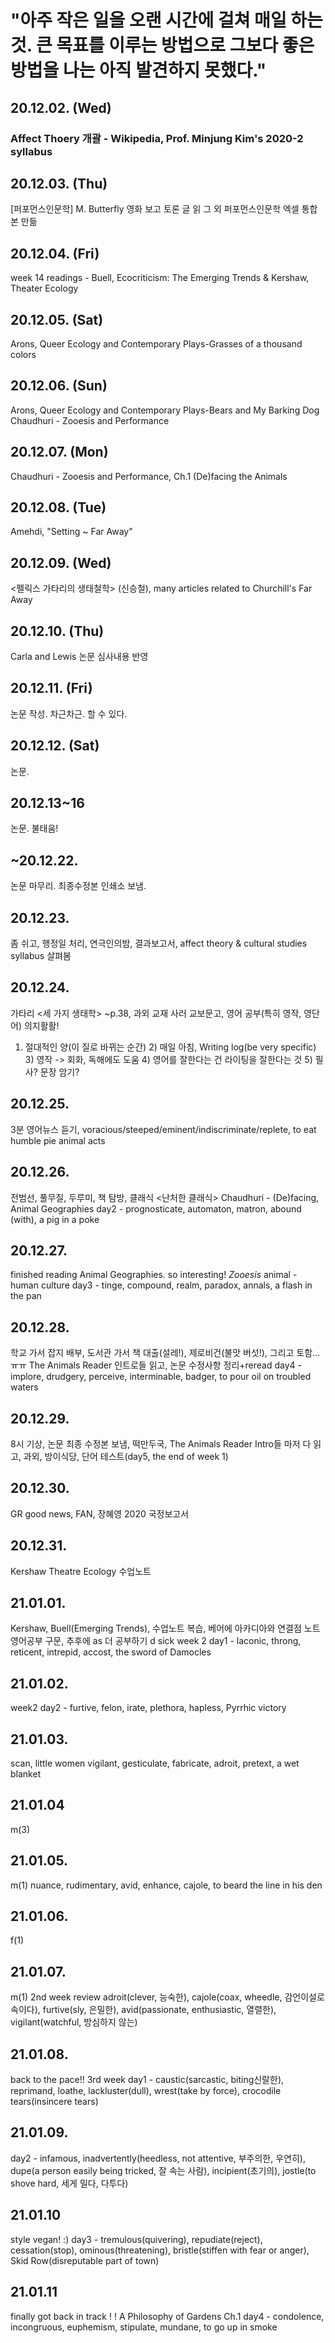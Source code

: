 # "아주 작은 일을 오랜 시간에 걸쳐 매일 하는 것. 큰 목표를 이루는 방법으로 그보다 좋은 방법을 나는 아직 발견하지 못했다."

## 20.12.02. (Wed)
### Affect Thoery 개괄 - Wikipedia, Prof. Minjung Kim's 2020-2 syllabus 
## 20.12.03. (Thu)
[퍼포먼스인문학] M. Butterfly 영화 보고 토론 글 읽
그 외 퍼포먼스인문학 엑셀 통합본 만듦
## 20.12.04. (Fri)
week 14 readings - Buell, Ecocriticism: The Emerging Trends & Kershaw, Theater Ecology
## 20.12.05. (Sat)
Arons, Queer Ecology and Contemporary Plays-Grasses of a thousand colors 
## 20.12.06. (Sun)
Arons, Queer Ecology and Contemporary Plays-Bears and My Barking Dog
Chaudhuri - Zooesis and Performance 
## 20.12.07. (Mon)
Chaudhuri - Zooesis and Performance, Ch.1 (De)facing the Animals
## 20.12.08. (Tue)
Amehdi, "Setting ~ Far Away"
## 20.12.09. (Wed)
<펠릭스 가타리의 생태철학> (신승철), many articles related to Churchill's Far Away 
## 20.12.10. (Thu)
Carla and Lewis 논문 심사내용 반영
## 20.12.11. (Fri)
논문 작성. 차근차근. 할 수 있다. 
## 20.12.12. (Sat)
논문.
## 20.12.13~16 
논문. 불태움!
## ~20.12.22. 
논문 마무리. 최종수정본 인쇄소 보냄.
## 20.12.23. 
좀 쉬고, 행정일 처리, 연극인의밤, 결과보고서, affect theory & cultural studies syllabus 살펴봄
## 20.12.24.
가타리 <세 가지 생태학> ~p.38, 과외 교재 사러 교보문고, 영어 공부(특히 영작, 영단어) 의지활활!
1) 절대적인 양(이 질로 바뀌는 순간) 2) 매일 아침, Writing log(be very specific) 3) 영작 -> 회화, 독해에도 도움 4) 영어를 잘한다는 건 라이팅을 잘한다는 것 5) 필사? 문장 암기?
## 20.12.25.
3분 영어뉴스 듣기, voracious/steeped/eminent/indiscriminate/replete, to eat humble pie
animal acts 
## 20.12.26.
전범선, 풀무질, 두루미, 책 탐방, 클래식 <난처한 클래식>
Chaudhuri - (De)facing, Animal Geographies 
day2 - prognosticate, automaton, matron, abound (with), a pig in a poke
## 20.12.27. 
finished reading Animal Geographies. so interesting! *Zooesis* animal - human culture
day3 - tinge, compound, realm, paradox, annals, a flash in the pan
## 20.12.28.
학교 가서 잡지 배부, 도서관 가서 책 대출(설레!), 제로비건(불맛 버섯!), 그리고 토함...ㅠㅠ
The Animals Reader 인트로들 읽고, 논문 수정사항 정리+reread
day4 - implore, drudgery, perceive, interminable, badger, to pour oil on troubled waters
## 20.12.29.
8시 기상, 논문 최종 수정본 보냄, 떡만두국, The Animals Reader Intro들 마저 다 읽고, 과외, 방이식당, 단어 테스트(day5, the end of week 1)
## 20.12.30.
GR good news, FAN, 장혜영 2020 국정보고서
## 20.12.31.
Kershaw Theatre Ecology 수업노트
## 21.01.01.
Kershaw, Buell(Emerging Trends), 수업노트 복습, 베어에 아카디아와 연결점 노트
영어공부 구문, 추후에 as 더 공부하기 
d sick
week 2 day1 - laconic, throng, reticent, intrepid, accost, the sword of Damocles
## 21.01.02.
week2 day2 - furtive, felon, irate, plethora, hapless, Pyrrhic victory
## 21.01.03.
scan, little women 
vigilant, gesticulate, fabricate, adroit, pretext, a wet blanket 
## 21.01.04
m(3)
## 21.01.05.
m(1)
nuance, rudimentary, avid, enhance, cajole, to beard the line in his den 
## 21.01.06.
f(1)
## 21.01.07.
m(1)
2nd week review
adroit(clever, 능숙한), cajole(coax, wheedle, 감언이설로 속이다), furtive(sly, 은밀한), avid(passionate, enthusiastic, 열렬한), vigilant(watchful, 방심하지 않는)
## 21.01.08.
back to the pace!!
3rd week day1 - caustic(sarcastic, biting신랄한), reprimand, loathe, lackluster(dull), wrest(take by force), crocodile tears(insincere tears)
## 21.01.09.
day2 - infamous, inadvertently(heedless, not attentive, 부주의한, 우연히), dupe(a person easily being tricked, 잘 속는 사람), incipient(초기의), jostle(to shove hard, 세게 밀다, 다투다)
## 21.01.10
style vegan! :) 
day3 - tremulous(quivering), repudiate(reject), cessation(stop), ominous(threatening), bristle(stiffen with fear or anger), Skid Row(disreputable part of town)
## 21.01.11
finally got back in track ! ! 
A Philosophy of Gardens Ch.1 
day4 - condolence, incongruous, euphemism, stipulate, mundane, to go up in smoke
